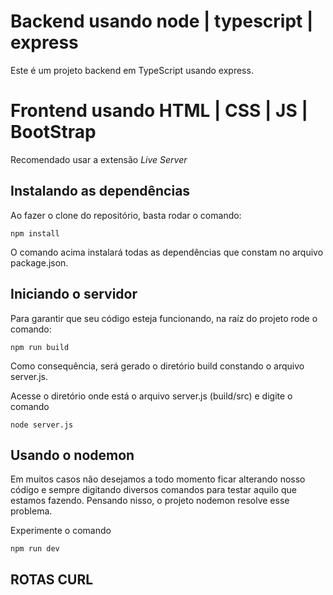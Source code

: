 # Backend usando node | typescript | express

Este é um projeto backend em TypeScript usando express.

# Frontend usando HTML | CSS | JS | BootStrap

Recomendado usar a extensão *Live Server*

## Instalando as dependências

Ao fazer o clone do repositório, basta rodar o comando: 

```
npm install
```
O comando acima instalará todas as dependências que constam no arquivo package.json.

## Iniciando o servidor

Para garantir que seu código esteja funcionando, na raíz do projeto rode o comando: 

```
npm run build
```
Como consequência, será gerado o diretório build constando o arquivo server.js. 

Acesse o diretório onde está o arquivo server.js (build/src) e digite o comando
```
node server.js
```

## Usando o nodemon

Em muitos casos não desejamos a todo momento ficar alterando nosso código e sempre digitando diversos comandos para testar aquilo que estamos fazendo. Pensando nisso, o projeto nodemon resolve esse problema. 

Experimente o comando

```
npm run dev
```

## ROTAS CURL


